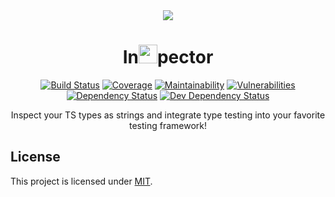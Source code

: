 <div align="center">

<img src="https://emojipedia-us.s3.dualstack.us-west-1.amazonaws.com/thumbs/120/google/146/sleuth-or-spy_1f575.png" />

<h1>In<img src="https://cdn-images-1.medium.com/max/1600/1*mn6bOs7s6Qbao15PMNRyOA.png" width=30 />pector</h1>


[![Build Status](https://img.shields.io/travis/com/grissius/intspector/master.svg?style=flat-square)](https://travis-ci.com/grissius/intspector)
[![Coverage](https://img.shields.io/codeclimate/coverage/grissius/intspector.svg?style=flat-square)](https://codeclimate.com/github/grissius/intspector)
[![Maintainability](https://img.shields.io/codeclimate/maintainability/grissius/intspector.svg?style=flat-square)](https://codeclimate.com/github/grissius/intspector)
[![Vulnerabilities](https://img.shields.io/snyk/vulnerabilities/github/grissius/intspector.svg?style=flat-square)](https://snyk.io/test/github/grissius/intspector?targetFile=package.json)
[![Dependency Status](https://img.shields.io/david/grissius/intspector.svg?style=flat-square)](https://david-dm.org/grissius/intspector)
[![Dev Dependency Status](https://img.shields.io/david/dev/grissius/intspector.svg?style=flat-square)](https://david-dm.org/grissius/intspector?type=dev)


Inspect your TS types as strings and integrate type testing into your favorite testing framework!

</div>


## License

This project is licensed under [MIT](./LICENSE).
